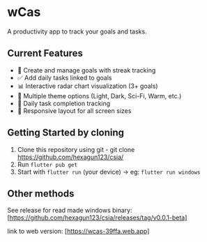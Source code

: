 # wCas 

A productivity app to track your goals and tasks.

## Current Features 
- 📝 Create and manage goals with streak tracking
- ✅ Add daily tasks linked to goals
- 📊 Interactive radar chart visualization (3+ goals)
- 🌈 Multiple theme options (Light, Dark, Sci-Fi, Warm, etc.)
- 📅 Daily task completion tracking
- 📱 Responsive layout for all screen sizes

## Getting Started by cloning
1. Clone this repository using git - git clone https://github.com/hexagun123/csia/
2. Run `flutter pub get`
3. Start with `flutter run` (your device) -> eg: `flutter run windows`

## Other methods
See release for read made windows binary: [https://github.com/hexagun123/csia/releases/tag/v0.0.1-beta]

link to web version: [https://wcas-39ffa.web.app]
